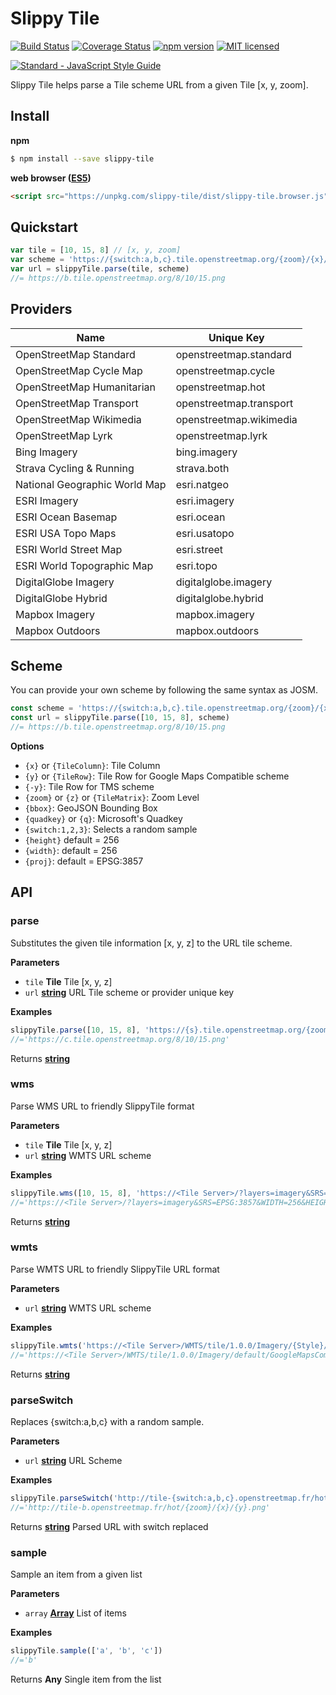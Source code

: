 # Slippy Tile

[![Build Status](https://travis-ci.org/DenisCarriere/slippy-tile.svg?branch=master)](https://travis-ci.org/DenisCarriere/slippy-tile)
[![Coverage Status](https://coveralls.io/repos/github/DenisCarriere/slippy-tile/badge.svg?branch=master)](https://coveralls.io/github/DenisCarriere/slippy-tile?branch=master)
[![npm version](https://badge.fury.io/js/slippy-tile.svg)](https://badge.fury.io/js/slippy-tile)
[![MIT licensed](https://img.shields.io/badge/license-MIT-blue.svg)](https://raw.githubusercontent.com/DenisCarriere/slippy-tile/master/LICENSE)

[![Standard - JavaScript Style Guide](https://cdn.rawgit.com/feross/standard/master/badge.svg)](https://github.com/feross/standard)

Slippy Tile helps parse a Tile scheme URL from a given Tile [x, y, zoom].

## Install

**npm**

```bash
$ npm install --save slippy-tile
```

**web browser ([ES5](https://kangax.github.io/compat-table/es5))**

```html
<script src="https://unpkg.com/slippy-tile/dist/slippy-tile.browser.js"></script>
```

## Quickstart

```javascript
var tile = [10, 15, 8] // [x, y, zoom]
var scheme = 'https://{switch:a,b,c}.tile.openstreetmap.org/{zoom}/{x}/{y}.png'
var url = slippyTile.parse(tile, scheme)
//= https://b.tile.openstreetmap.org/8/10/15.png
```

## Providers

| Name                          | Unique Key              |
| ----------------------------- | ----------------------- |
| OpenStreetMap Standard        | openstreetmap.standard  |
| OpenStreetMap Cycle Map       | openstreetmap.cycle     |
| OpenStreetMap Humanitarian    | openstreetmap.hot       |
| OpenStreetMap Transport       | openstreetmap.transport |
| OpenStreetMap Wikimedia       | openstreetmap.wikimedia |
| OpenStreetMap Lyrk            | openstreetmap.lyrk      |
| Bing Imagery                  | bing.imagery            |
| Strava Cycling & Running      | strava.both             |
| National Geographic World Map | esri.natgeo             |
| ESRI Imagery                  | esri.imagery            |
| ESRI Ocean Basemap            | esri.ocean              |
| ESRI USA Topo Maps            | esri.usatopo            |
| ESRI World Street Map         | esri.street             |
| ESRI World Topographic Map    | esri.topo               |
| DigitalGlobe Imagery          | digitalglobe.imagery    |
| DigitalGlobe Hybrid           | digitalglobe.hybrid     |
| Mapbox Imagery                | mapbox.imagery          |
| Mapbox Outdoors               | mapbox.outdoors         |

## Scheme

You can provide your own scheme by following the same syntax as JOSM.

```javascript
const scheme = 'https://{switch:a,b,c}.tile.openstreetmap.org/{zoom}/{x}/{y}.png'
const url = slippyTile.parse([10, 15, 8], scheme)
//= https://b.tile.openstreetmap.org/8/10/15.png
```

**Options**

-   `{x}` or `{TileColumn}`: Tile Column
-   `{y}` or `{TileRow}`: Tile Row for Google Maps Compatible scheme
-   `{-y}`: Tile Row for TMS scheme
-   `{zoom}` or `{z}` or `{TileMatrix}`: Zoom Level
-   `{bbox}`: GeoJSON Bounding Box
-   `{quadkey}` or `{q}`: Microsoft's Quadkey
-   `{switch:1,2,3}`: Selects a random sample
-   `{height}` default = 256
-   `{width}`: default = 256
-   `{proj}`: default = EPSG:3857

## API

### parse

Substitutes the given tile information [x, y, z] to the URL tile scheme.

**Parameters**

-   `tile` **Tile** Tile [x, y, z]
-   `url` **[string](https://developer.mozilla.org/en-US/docs/Web/JavaScript/Reference/Global_Objects/String)** URL Tile scheme or provider unique key

**Examples**

```javascript
slippyTile.parse([10, 15, 8], 'https://{s}.tile.openstreetmap.org/{zoom}/{x}/{y}.png')
//='https://c.tile.openstreetmap.org/8/10/15.png'
```

Returns **[string](https://developer.mozilla.org/en-US/docs/Web/JavaScript/Reference/Global_Objects/String)** 

### wms

Parse WMS URL to friendly SlippyTile format

**Parameters**

-   `tile` **Tile** Tile [x, y, z]
-   `url` **[string](https://developer.mozilla.org/en-US/docs/Web/JavaScript/Reference/Global_Objects/String)** WMTS URL scheme

**Examples**

```javascript
slippyTile.wms([10, 15, 8], 'https://<Tile Server>/?layers=imagery&SRS={proj}&WIDTH={width}&HEIGHT={height}&BBOX={bbox}')
//='https://<Tile Server>/?layers=imagery&SRS=EPSG:3857&WIDTH=256&HEIGHT=256&BBOX=-165.9375,82.676285,-164.53125,82.853382'
```

Returns **[string](https://developer.mozilla.org/en-US/docs/Web/JavaScript/Reference/Global_Objects/String)** 

### wmts

Parse WMTS URL to friendly SlippyTile URL format

**Parameters**

-   `url` **[string](https://developer.mozilla.org/en-US/docs/Web/JavaScript/Reference/Global_Objects/String)** WMTS URL scheme

**Examples**

```javascript
slippyTile.wmts('https://<Tile Server>/WMTS/tile/1.0.0/Imagery/{Style}/{TileMatrixSet}/{TileMatrix}/{TileRow}/{TileCol}.jpg')
//='https://<Tile Server>/WMTS/tile/1.0.0/Imagery/default/GoogleMapsCompatible/{z}/{y}/{x}.jpg'
```

Returns **[string](https://developer.mozilla.org/en-US/docs/Web/JavaScript/Reference/Global_Objects/String)** 

### parseSwitch

Replaces {switch:a,b,c} with a random sample.

**Parameters**

-   `url` **[string](https://developer.mozilla.org/en-US/docs/Web/JavaScript/Reference/Global_Objects/String)** URL Scheme

**Examples**

```javascript
slippyTile.parseSwitch('http://tile-{switch:a,b,c}.openstreetmap.fr/hot/{zoom}/{x}/{y}.png')
//='http://tile-b.openstreetmap.fr/hot/{zoom}/{x}/{y}.png'
```

Returns **[string](https://developer.mozilla.org/en-US/docs/Web/JavaScript/Reference/Global_Objects/String)** Parsed URL with switch replaced

### sample

Sample an item from a given list

**Parameters**

-   `array` **[Array](https://developer.mozilla.org/en-US/docs/Web/JavaScript/Reference/Global_Objects/Array)** List of items

**Examples**

```javascript
slippyTile.sample(['a', 'b', 'c'])
//='b'
```

Returns **Any** Single item from the list
